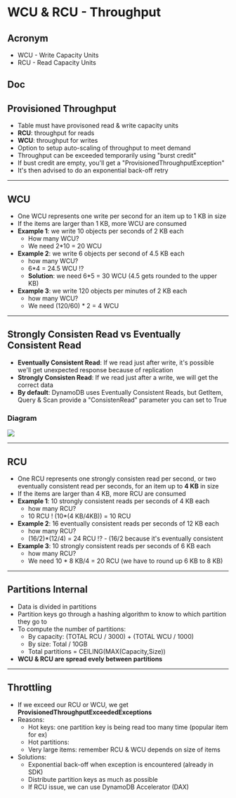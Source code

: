 # WCU & RCU - Throughput

## Acronym
* WCU - Write Capacity Units
* RCU - Read Capacity Units

## Doc

## Provisioned Throughput
* Table must have provisoned read & write capacity units
* **RCU**: throughput for reads
* **WCU**: throughput for writes
* Option to setup auto-scaling of throughput to meet demand
* Throughput can be exceeded temporarily using "burst credit"
* If bust credit are empty, you'll get a "ProvisionedThroughputException"
* It's then advised to do an exponential back-off retry

---

## WCU
* One WCU represents one write per second for an item up to 1 KB in size
* If the items are larger than 1 KB, more WCU are consumed
* **Example 1**: we write 10 objects per seconds of 2 KB each
    * How many WCU?
    * We need 2*10 = 20 WCU
* **Example 2**: we write 6 objects per second of 4.5 KB each
    * how many WCU?
    * 6*4 = 24.5 WCU !?
    * **Solution**: we need 6*5 = 30 WCU (4.5 gets rounded to the upper KB)
* **Example 3**: we write 120 objects per minutes of 2 KB each
    * how many WCU?
    * We need (120/60) * 2 = 4 WCU

---

## Strongly Consisten Read vs Eventually Consistent Read
* **Eventually Consistent Read**: If we read just after write, it's possible we'll get unexpected response
  because of replication
* **Strongly Consisten Read**: If we read just after a write, we will get the correct data
* **By default**: DynamoDB uses Eventually Consistent Reads, but GetItem, Query & Scan provide a "ConsistenRead"
  parameter you can set to True

### Diagram
[<img src="https://i.imgur.com/T3qvwSI.png">](https://i.imgur.com/T3qvwSI.png)

---

## RCU
* One RCU represents one strongly consisten read per second, or two eventually consistent read 
  per seconds, for an item up to **4 KB** in size
* If the items are larger than 4 KB, more RCU are consumed
* **Example 1**: 10 strongly consistent reads per seconds of 4 KB each
    * how many RCU?
    * 10 RCU ! (10*(4 KB/4KB)) = 10 RCU
* **Example 2**: 16 eventually consistent reads per seconds of 12 KB each
    * how many RCU?
    * (16/2)*(12/4) = 24 RCU !? - (16/2 because it's eventually consistent
* **Example 3**: 10 strongly consistent reads per seconds of 6 KB each
    * how many RCU?
    * We need 10 * 8 KB/4 = 20 RCU (we have to round up 6 KB to 8 KB)
    
---

## Partitions Internal
* Data is divided in partitions
* Partition keys go through a hashing algorithm to know to which partition they go to
* To compute the number of partitions:
    * By capacity: (TOTAL RCU / 3000) + (TOTAL WCU / 1000)
    * By size: Total / 10GB
    * Total partitions = CEILING(MAX(Capacity,Size))
* **WCU & RCU are spread evely between partitions**

---

## Throttling
* If we exceed our RCU or WCU, we get **ProvisionedThroughputExceededExceptions**
* Reasons:
    * Hot keys: one partition key is being read too many time (popular item for ex)
    * Hot partitions:
    * Very large items: remember RCU & WCU depends on size of items
* Solutions:
    * Exponential back-off when exception is encountered (already in SDK)
    * Distribute partition keys as much as possible
    * If RCU issue, we can use DynamoDB Accelerator (DAX)

